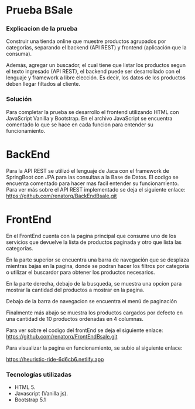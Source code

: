 # Prueba BSale

### Explicacion de la prueba

Construir una tienda online que muestre productos agrupados por categorías, separando el backend (API REST) y frontend (aplicación que la consuma).

Además, agregar un buscador, el cual tiene que listar los productos segun el texto ingresado (API REST), el backend puede ser desarrollado con el lenguaje y framework a libre elección. Es decir, los datos de los productos deben llegar filtados al cliente.

### Solución

Para completar la prueba se desarrollo el frontend utilizando HTML con JavaScript Vanilla y Bootstrap.
En el archivo JavaScript se encuentra comentado lo que se hace en cada funcion para entender su funcionamiento.

# BackEnd
Para la API REST se utilizó el lenguaje de Jaca con el framework de SpringBoot con JPA para las consultas a la Base de Datos. El codigo se encuenta comentado para hacer mas facil entender su funcionamiento.
Para ver más sobre el API REST implementado se deja el siguiente enlace:
https://github.com/renatorq/BackEndBsale.git

# FrontEnd
En el FrontEnd cuenta con la pagina principal que consume uno de los servicios que devuelve la lista de productos paginada y otro que lista las categorías.

En la parte superior se encuentra una barra de navegación que se desplaza mientras bajas en la pagina, donde se podran hacer los filtros por categoria o utilizar el buscardor para obtener los productos necesarios.

En la parte derecha, debajo de la busqueda, se muestra una opcion para mostrar la cantidad del productos a mostrar en la pagina.

Debajo de la barra de navegacion se encuentra el menú de paginación

Finalmente más abajo se muestra los productos cargados por defecto en una cantidad de 10 productos ordenadas en 4 columnas.

Para ver sobre el codigo del frontEnd se deja el siguiente enlace:
https://github.com/renatorq/FrontEndBsale.git

Para visualizar la pagina en funcionamiento, se subio al siguiente enlace:

https://heuristic-ride-6d6cb6.netlify.app


### Tecnologías utilizadas

- HTML 5.
- Javascript (Vanilla js).
- Bootstrap 5.1
